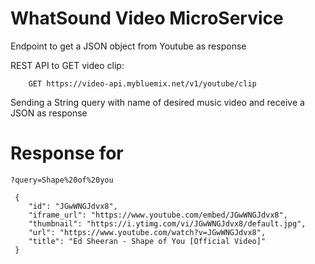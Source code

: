 # WhatSound Video MicroService



Endpoint to get a JSON object from Youtube as response

REST API to GET video clip:

```
    GET https://video-api.mybluemix.net/v1/youtube/clip
```

Sending a String query with name of desired music video and receive a JSON as response

# Response for 

```
?query=Shape%20of%20you
```


```
 {
    "id": "JGwWNGJdvx8",
    "iframe_url": "https://www.youtube.com/embed/JGwWNGJdvx8",
    "thumbnail": "https://i.ytimg.com/vi/JGwWNGJdvx8/default.jpg",
    "url": "https://www.youtube.com/watch?v=JGwWNGJdvx8",
    "title": "Ed Sheeran - Shape of You [Official Video]"
 }

```



